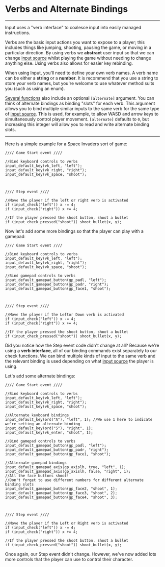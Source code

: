 # Verbs and Alternate Bindings

---

Input uses a "verb interface" to coalesce input into easily managed instructions.

Verbs are the basic input actions you want to expose to a player; this includes things like jumping, shooting, pausing the game, or moving in a particular direction. By using verbs we **abstract** user input so that we can change [input source](Input-Sources) whilst playing the game without needing to change anything else. Using verbs also allows for easier key rebinding.

When using Input, you'll need to define your own verb names. A verb name can be either a **string** or a **number**. It is recommend that you use a string to store your verb names, but you're welcome to use whatever method suits you (such as using an enum).

[Several functions](<Functions-(Default-Bindings)>) also include an optional `[alternate]` argument. You can think of alternate bindings as binding "slots" for each verb. This argument allows you to bind multiple similar inputs to the same verb for the same type of [input source](Input-Sources). This is used, for example, to allow WASD and arrow keys to simultaneously control player movement. `[alternate]` defaults to `0`, but increasing this integer will allow you to read and write alternate binding slots.

---

Here is a simple example for a Space Invaders sort of game:

```gml
//// Game Start event ////

//Bind keyboard controls to verbs
input_default_key(vk_left, "left");
input_default_key(vk_right, "right");
input_default_key(vk_space, "shoot");



//// Step event ////

//Move the player if the left or right verb is activated
if (input_check("left")) x -= 4;
if (input_check("right")) x += 4;

//If the player pressed the shoot button, shoot a bullet
if (input_check_pressed("shoot")) shoot_bullet(x, y);
```

Now let's add some more bindings so that the player can play with a gamepad:

```gml
//// Game Start event ////

//Bind keyboard controls to verbs
input_default_key(vk_left, "left");
input_default_key(vk_right, "right");
input_default_key(vk_space, "shoot");

//Bind gamepad controls to verbs
input_default_gamepad_button(gp_padl, "left");
input_default_gamepad_button(gp_padr, "right");
input_default_gamepad_button(gp_face1, "shoot");



//// Step event ////

//Move the player if the Leftor Down verb is activated
if (input_check("left")) x -= 4;
if (input_check("right")) x += 4;

//If the player pressed the shoot button, shoot a bullet
if (input_check_pressed("shoot")) shoot_bullet(x, y);
```

Did you notice how the Step event code didn't change at all? Because we're using a **verb interface**, all of our binding commands exist separately to our check functions. We can bind multiple kinds of input to the same verb and the relevant binding is used depending on what [input source](Input-Sources) the player is using.

Let's add some alternate bindings:

```gml
//// Game Start event ////

//Bind keyboard controls to verbs
input_default_key(vk_left, "left");
input_default_key(vk_right, "right");
input_default_key(vk_space, "shoot");

//Alternate keyboard bindings
input_default_key(ord("A"), "left", 1); //We use 1 here to indicate we're setting an alternate binding
input_default_key(ord("S"), "right", 1);
input_default_key(vk_enter, "shoot", 1);

//Bind gamepad controls to verbs
input_default_gamepad_button(gp_padl, "left");
input_default_gamepad_button(gp_padr, "right");
input_default_gamepad_button(gp_face1, "shoot");

//Alternate gamepad bindings
input_default_gamepad_axis(gp_axislh, true, "left", 1);
input_default_gamepad_axis(gp_axislh, false, "right", 1);
//All the face buttons shoot!
//Don't forget to use different numbers for different alternate binding slots
input_default_gamepad_button(gp_face2, "shoot", 1);
input_default_gamepad_button(gp_face3, "shoot", 2);
input_default_gamepad_button(gp_face4, "shoot", 3);



//// Step event ////

//Move the player if the Left or Right verb is activated
if (input_check("left")) x -= 4;
if (input_check("right")) x += 4;

//If the player pressed the shoot button, shoot a bullet
if (input_check_pressed("shoot")) shoot_bullet(x, y);
```

Once again, our Step event didn't change. However, we've now added lots more controls that the player can use to control their character.
